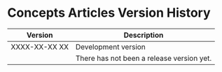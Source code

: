﻿Concepts Articles Version History
=================================

| Version       | Description                               |
|---------------|-------------------------------------------|
| XXXX-XX-XX XX | Development version                       |
|               | There has not been a release version yet. |

